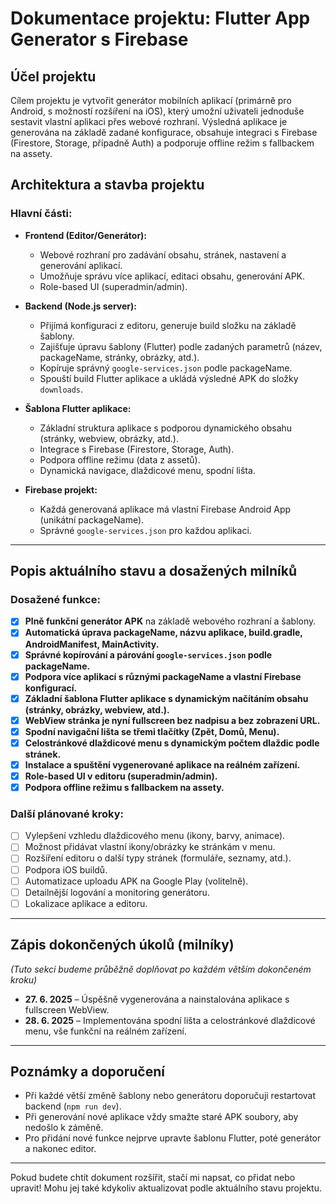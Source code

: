 # Dokumentace projektu: Flutter App Generator s Firebase

## Účel projektu
Cílem projektu je vytvořit generátor mobilních aplikací (primárně pro Android, s možností rozšíření na iOS), který umožní uživateli jednoduše sestavit vlastní aplikaci přes webové rozhraní. Výsledná aplikace je generována na základě zadané konfigurace, obsahuje integraci s Firebase (Firestore, Storage, případně Auth) a podporuje offline režim s fallbackem na assety.

## Architektura a stavba projektu

### Hlavní části:
- **Frontend (Editor/Generátor):**
  - Webové rozhraní pro zadávání obsahu, stránek, nastavení a generování aplikací.
  - Umožňuje správu více aplikací, editaci obsahu, generování APK.
  - Role-based UI (superadmin/admin).

- **Backend (Node.js server):**
  - Přijímá konfiguraci z editoru, generuje build složku na základě šablony.
  - Zajišťuje úpravu šablony (Flutter) podle zadaných parametrů (název, packageName, stránky, obrázky, atd.).
  - Kopíruje správný `google-services.json` podle packageName.
  - Spouští build Flutter aplikace a ukládá výsledné APK do složky `downloads`.

- **Šablona Flutter aplikace:**
  - Základní struktura aplikace s podporou dynamického obsahu (stránky, webview, obrázky, atd.).
  - Integrace s Firebase (Firestore, Storage, Auth).
  - Podpora offline režimu (data z assetů).
  - Dynamická navigace, dlaždicové menu, spodní lišta.

- **Firebase projekt:**
  - Každá generovaná aplikace má vlastní Firebase Android App (unikátní packageName).
  - Správné `google-services.json` pro každou aplikaci.

---

## Popis aktuálního stavu a dosažených milníků

### Dosažené funkce:
- [x] **Plně funkční generátor APK** na základě webového rozhraní a šablony.
- [x] **Automatická úprava packageName, názvu aplikace, build.gradle, AndroidManifest, MainActivity.**
- [x] **Správné kopírování a párování `google-services.json` podle packageName.**
- [x] **Podpora více aplikací s různými packageName a vlastní Firebase konfigurací.**
- [x] **Základní šablona Flutter aplikace s dynamickým načítáním obsahu (stránky, obrázky, webview, atd.).**
- [x] **WebView stránka je nyní fullscreen bez nadpisu a bez zobrazení URL.**
- [x] **Spodní navigační lišta se třemi tlačítky (Zpět, Domů, Menu).**
- [x] **Celostránkové dlaždicové menu s dynamickým počtem dlaždic podle stránek.**
- [x] **Instalace a spuštění vygenerované aplikace na reálném zařízení.**
- [x] **Role-based UI v editoru (superadmin/admin).**
- [x] **Podpora offline režimu s fallbackem na assety.**

### Další plánované kroky:
- [ ] Vylepšení vzhledu dlaždicového menu (ikony, barvy, animace).
- [ ] Možnost přidávat vlastní ikony/obrázky ke stránkám v menu.
- [ ] Rozšíření editoru o další typy stránek (formuláře, seznamy, atd.).
- [ ] Podpora iOS buildů.
- [ ] Automatizace uploadu APK na Google Play (volitelně).
- [ ] Detailnější logování a monitoring generátoru.
- [ ] Lokalizace aplikace a editoru.

---

## Zápis dokončených úkolů (milníky)
*(Tuto sekci budeme průběžně doplňovat po každém větším dokončeném kroku)*

- **27. 6. 2025** – Úspěšně vygenerována a nainstalována aplikace s fullscreen WebView.
- **28. 6. 2025** – Implementována spodní lišta a celostránkové dlaždicové menu, vše funkční na reálném zařízení.

---

## Poznámky a doporučení
- Při každé větší změně šablony nebo generátoru doporučuji restartovat backend (`npm run dev`).
- Při generování nové aplikace vždy smažte staré APK soubory, aby nedošlo k záměně.
- Pro přidání nové funkce nejprve upravte šablonu Flutter, poté generátor a nakonec editor.

---

Pokud budete chtít dokument rozšířit, stačí mi napsat, co přidat nebo upravit! 
Mohu jej také kdykoliv aktualizovat podle aktuálního stavu projektu. 